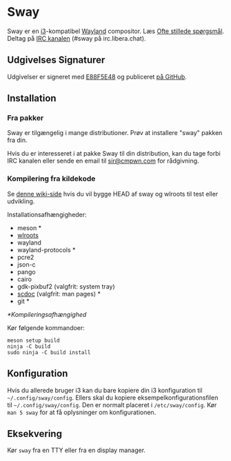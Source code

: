 # Sway

Sway er en [i3]-kompatibel [Wayland] compositor. Læs [Ofte stillede spørgsmål].
Deltag på [IRC kanalen][IRC kanal] \(#sway på irc.libera.chat).

## Udgivelses Signaturer

Udgivelser er signeret med [E88F5E48] og publiceret [på GitHub][GitHub
releases].

## Installation

### Fra pakker

Sway er tilgængelig i mange distributioner. Prøv at installere "sway" pakken
fra din.

Hvis du er interesseret i at pakke Sway til din distribution, kan du tage forbi
IRC kanalen eller sende en email til sir@cmpwn.com for rådgivning.

### Kompilering fra kildekode

Se [denne wiki-side][Opsætning til udvikling] hvis du vil bygge HEAD af sway og
wlroots til test eller udvikling.

Installationsafhængigheder:

* meson \*
* [wlroots]
* wayland
* wayland-protocols \*
* pcre2
* json-c
* pango
* cairo
* gdk-pixbuf2 (valgfrit: system tray)
* [scdoc] (valgfrit: man pages) \*
* git \*

_\*Kompileringsafhængighed_

Kør følgende kommandoer:

    meson setup build
    ninja -C build
    sudo ninja -C build install

## Konfiguration

Hvis du allerede bruger i3 kan du bare kopiere din i3 konfiguration til
`~/.config/sway/config`. Ellers skal du kopiere eksempelkonfigurationsfilen til
`~/.config/sway/config`. Den er normalt placeret i `/etc/sway/config`.  Kør
`man 5 sway` for at få oplysninger om konfigurationen.

## Eksekvering

Kør `sway` fra en TTY eller fra en display manager.

[i3]: https://i3wm.org/
[Wayland]: http://wayland.freedesktop.org/
[Ofte stillede spørgsmål]: https://github.com/swaywm/sway/wiki
[IRC kanal]: https://web.libera.chat/gamja/?channels=#sway
[E88F5E48]: https://keys.openpgp.org/search?q=34FF9526CFEF0E97A340E2E40FDE7BE0E88F5E48
[GitHub releases]: https://github.com/swaywm/sway/releases
[Opsætning til udvikling]: https://github.com/swaywm/sway/wiki/Development-Setup
[wlroots]: https://gitlab.freedesktop.org/wlroots/wlroots
[scdoc]: https://git.sr.ht/~sircmpwn/scdoc
